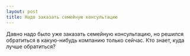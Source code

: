 ```yaml
---
layout: post 
title: Надо заказать семейную консультацию 
--- 
```

Давно надо было уже заказать семейную консультацию, но решился обратиться в какую-нибудь компанию только сейчас. Кто знает, куда лучше обратиться?